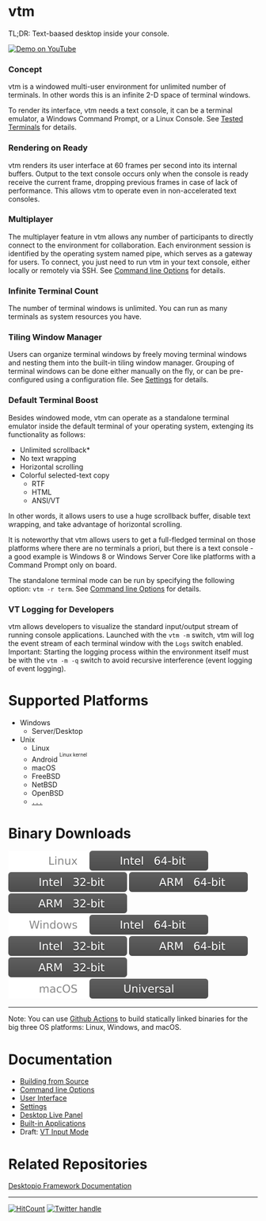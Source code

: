 # vtm

TL;DR: Text-baased desktop inside your console.

<a href="https://www.youtube.com/watch?v=kofkoxGjFWQ">
  <img width="400" alt="Demo on YouTube" src="https://user-images.githubusercontent.com/11535558/146906370-c9705579-1bbb-4e9e-8977-47312f551cc8.gif">
</a>

### Concept

vtm is a windowed multi-user environment for unlimited number of terminals. In other words this is an infinite 2-D space of terminal windows.

To render its interface, vtm needs a text console, it can be a terminal emulator, a Windows Command Prompt, or a Linux Console. See [Tested Terminals](https://github.com/netxs-group/vtm/discussions/72) for details.

### Rendering on Ready

vtm renders its user interface at 60 frames per second into its internal buffers. Output to the text console occurs only when the console is ready receive the current frame, dropping previous frames in case of lack of performance. This allows vtm to operate even in non-accelerated text consoles.

### Multiplayer

The multiplayer feature in vtm allows any number of participants to directly connect to the environment for collaboration. Each environment session is identified by the operating system named pipe, which serves as a gateway for users. To connect, you just need to run vtm in your text console, either locally or remotely via SSH. See [Command line Options](doc/command-line-options.md) for details.

### Infinite Terminal Count

The number of terminal windows is unlimited. You can run as many terminals as system resources you have.

### Tiling Window Manager

Users can organize terminal windows by freely moving terminal windows and nesting them into the built-in tiling window manager. Grouping of terminal windows can be done either manually on the fly, or can be pre-configured using a configuration file. See [Settings](doc/settings.md) for details.

### Default Terminal Boost

Besides windowed mode, vtm can operate as a standalone terminal emulator inside the default terminal of your operating system, extenging its functionality as follows:

- Unlimited scrollback*
- No text wrapping
- Horizontal scrolling
- Colorful selected-text copy
  - RTF
  - HTML
  - ANSI/VT

In other words, it allows users to use a huge scrollback buffer, disable text wrapping, and take advantage of horizontal scrolling.

It is noteworthy that vtm allows users to get a full-fledged terminal on those platforms where there are no terminals a priori, but there is a text console - a good example is Windows 8 or Windows Server Core like platforms with a Command Prompt only on board.

The standalone terminal mode can be run by specifying the following option: `vtm -r term`. See [Command line Options](doc/command-line-options.md) for details.

### VT Logging for Developers

vtm allows developers to visualize the standard input/output stream of running console applications. Launched with the `vtm -m` switch, vtm will log the event stream of each terminal window with the `Logs` switch enabled. Important: Starting the logging process within the environment itself must be with the `vtm -m -q` switch to avoid recursive interference (event logging of event logging).

# Supported Platforms

- Windows
  - Server/Desktop
- Unix
  - Linux
  - Android <sup><sup>Linux kernel</sup></sup>
  - macOS
  - FreeBSD
  - NetBSD
  - OpenBSD
  - [`...`](https://en.wikipedia.org/wiki/POSIX#POSIX-oriented_operating_systems)

# Binary Downloads

![Linux](.resources/status/linux.svg)     [![Intel 64-bit](.resources/status/arch_x86_64.svg)](https://github.com/netxs-group/vtm/releases/latest/download/vtm_linux_x86_64.zip) [![Intel 32-bit](.resources/status/arch_x86.svg)](https://github.com/netxs-group/vtm/releases/latest/download/vtm_linux_x86.zip) [![ARM 64-bit](.resources/status/arch_arm64.svg)](https://github.com/netxs-group/vtm/releases/latest/download/vtm_linux_arm64.zip) [![ARM 32-bit](.resources/status/arch_arm32.svg)](https://github.com/netxs-group/vtm/releases/latest/download/vtm_linux_arm32.zip)  
![Windows](.resources/status/windows.svg) [![Intel 64-bit](.resources/status/arch_x86_64.svg)](https://github.com/netxs-group/vtm/releases/latest/download/vtm_windows_x86_64.zip)  [![Intel 32-bit](.resources/status/arch_x86.svg)](https://github.com/netxs-group/vtm/releases/latest/download/vtm_windows_x86.zip)  [![ARM 64-bit](.resources/status/arch_arm64.svg)](https://github.com/netxs-group/vtm/releases/latest/download/vtm_windows_arm64.zip)  [![ARM 32-bit](.resources/status/arch_arm32.svg)](https://github.com/netxs-group/vtm/releases/latest/download/vtm_windows_arm32.zip)  
![macOS](.resources/status/macos.svg)     [![Universal](.resources/status/arch_any.svg)](https://github.com/netxs-group/vtm/releases/latest/download/vtm_macos_any.zip)  

---
Note: You can use [Github Actions](../../actions) to build statically linked binaries for the big three OS platforms: Linux, Windows, and macOS.

# Documentation

- [Building from Source](doc/build.md)
- [Command line Options](doc/command-line-options.md)
- [User Interface](doc/user-interface.md)
- [Settings](doc/settings.md)
- [Desktop Live Panel](doc/panel.md)
- [Built-in Applications](doc/apps.md)
- Draft: [VT Input Mode](doc/vt-input-mode.md)

# Related Repositories

[Desktopio Framework Documentation](https://github.com/netxs-group/Desktopio-Docs)

---

[![HitCount](https://views.whatilearened.today/views/github/netxs-group/vtm.svg)](https://github.com/netxs-group/vtm) [![Twitter handle][]][twitter badge]

[//]: # (LINKS)
[twitter handle]: https://img.shields.io/twitter/follow/desktopio.svg?style=social&label=Follow
[twitter badge]: https://twitter.com/desktopio
